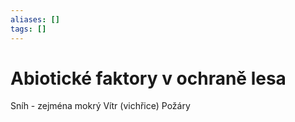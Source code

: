 ```yaml
---
aliases: []
tags: []
---
```

# Abiotické faktory v ochraně lesa
Sníh - zejména mokrý
Vítr (vichřice)
Požáry